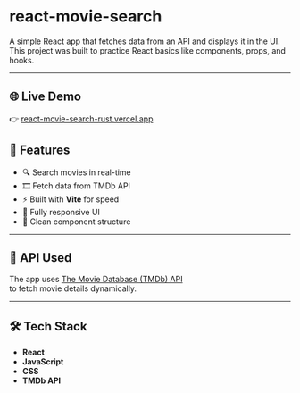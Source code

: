 ﻿# react-movie-search


 A simple React app that fetches data from an API and displays it in the UI.  
This project was built to practice React basics like components, props, and hooks.

---


## 🌐 Live Demo
👉 [react-movie-search-rust.vercel.app](https://react-movie-search-rust.vercel.app)


## 🚀 Features
- 🔍 Search movies in real-time  
- 🎞️ Fetch data from TMDb API  
- ⚡ Built with **Vite** for speed  
- 📱 Fully responsive UI  
- 🧩 Clean component structure  

---

## 🔗 API Used
The app uses [The Movie Database (TMDb) API](https://www.themoviedb.org/documentation/api)  
to fetch movie details dynamically.

---

## 🛠️ Tech Stack
- **React**  
- **JavaScript**  
- **CSS**  
- **TMDb API**  




